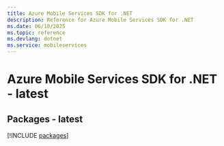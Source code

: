 ```yaml
---
title: Azure Mobile Services SDK for .NET
description: Reference for Azure Mobile Services SDK for .NET
ms.date: 06/10/2025
ms.topic: reference
ms.devlang: dotnet
ms.service: mobileservices
---
```

# Azure Mobile Services SDK for .NET - latest
## Packages - latest
[!INCLUDE [packages](mobile-services-index.md)]